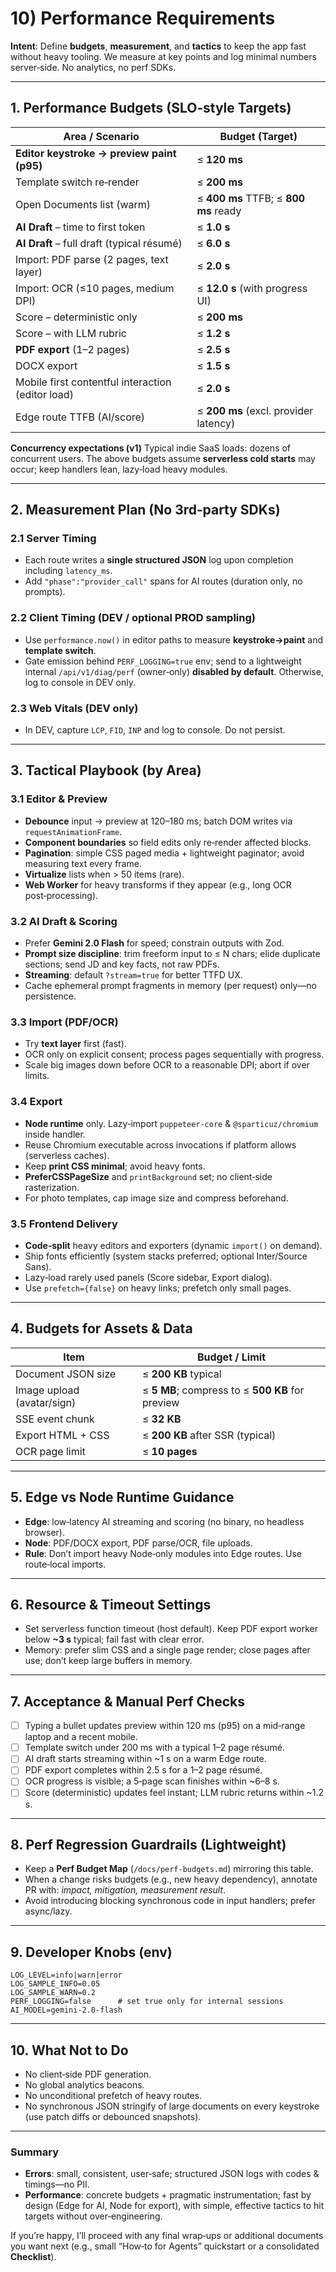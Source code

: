 # 10) Performance Requirements

**Intent**: Define **budgets**, **measurement**, and **tactics** to keep the app fast without heavy tooling. We measure at key points and log minimal numbers server‑side. No analytics, no perf SDKs.

---

## 1. Performance Budgets (SLO‑style Targets)

| Area / Scenario                                   | Budget (Target)                       |
| ------------------------------------------------- | ------------------------------------- |
| **Editor keystroke → preview paint (p95)**        | ≤ **120 ms**                          |
| Template switch re‑render                         | ≤ **200 ms**                          |
| Open Documents list (warm)                        | ≤ **400 ms** TTFB; ≤ **800 ms** ready |
| **AI Draft** – time to first token                | ≤ **1.0 s**                           |
| **AI Draft** – full draft (typical résumé)        | ≤ **6.0 s**                           |
| Import: PDF parse (2 pages, text layer)           | ≤ **2.0 s**                           |
| Import: OCR (≤10 pages, medium DPI)               | ≤ **12.0 s** (with progress UI)       |
| Score – deterministic only                        | ≤ **200 ms**                          |
| Score – with LLM rubric                           | ≤ **1.2 s**                           |
| **PDF export** (1–2 pages)                        | ≤ **2.5 s**                           |
| DOCX export                                       | ≤ **1.5 s**                           |
| Mobile first contentful interaction (editor load) | ≤ **2.0 s**                           |
| Edge route TTFB (AI/score)                        | ≤ **200 ms** (excl. provider latency) |

**Concurrency expectations (v1)**
Typical indie SaaS loads: dozens of concurrent users. The above budgets assume **serverless cold starts** may occur; keep handlers lean, lazy‑load heavy modules.

---

## 2. Measurement Plan (No 3rd‑party SDKs)

### 2.1 Server Timing

* Each route writes a **single structured JSON** log upon completion including `latency_ms`.
* Add `"phase":"provider_call"` spans for AI routes (duration only, no prompts).

### 2.2 Client Timing (DEV / optional PROD sampling)

* Use `performance.now()` in editor paths to measure **keystroke→paint** and **template switch**.
* Gate emission behind `PERF_LOGGING=true` env; send to a lightweight internal `/api/v1/diag/perf` (owner‑only) **disabled by default**. Otherwise, log to console in DEV only.

### 2.3 Web Vitals (DEV only)

* In DEV, capture `LCP`, `FID`, `INP` and log to console. Do not persist.

---

## 3. Tactical Playbook (by Area)

### 3.1 Editor & Preview

* **Debounce** input → preview at 120–180 ms; batch DOM writes via `requestAnimationFrame`.
* **Component boundaries** so field edits only re‑render affected blocks.
* **Pagination**: simple CSS paged media + lightweight paginator; avoid measuring text every frame.
* **Virtualize** lists when > 50 items (rare).
* **Web Worker** for heavy transforms if they appear (e.g., long OCR post‑processing).

### 3.2 AI Draft & Scoring

* Prefer **Gemini 2.0 Flash** for speed; constrain outputs with Zod.
* **Prompt size discipline**: trim freeform input to ≤ N chars; elide duplicate sections; send JD and key facts, not raw PDFs.
* **Streaming**: default `?stream=true` for better TTFD UX.
* Cache ephemeral prompt fragments in memory (per request) only—no persistence.

### 3.3 Import (PDF/OCR)

* Try **text layer** first (fast).
* OCR only on explicit consent; process pages sequentially with progress.
* Scale big images down before OCR to a reasonable DPI; abort if over limits.

### 3.4 Export

* **Node runtime** only. Lazy‑import `puppeteer-core` & `@sparticuz/chromium` inside handler.
* Reuse Chromium executable across invocations if platform allows (serverless caches).
* Keep **print CSS minimal**; avoid heavy fonts.
* **PreferCSSPageSize** and `printBackground` set; no client‑side rasterization.
* For photo templates, cap image size and compress beforehand.

### 3.5 Frontend Delivery

* **Code‑split** heavy editors and exporters (dynamic `import()` on demand).
* Ship fonts efficiently (system stacks preferred; optional Inter/Source Sans).
* Lazy‑load rarely used panels (Score sidebar, Export dialog).
* Use `prefetch={false}` on heavy links; prefetch only small pages.

---

## 4. Budgets for Assets & Data

| Item                       | Budget / Limit                                   |
| -------------------------- | ------------------------------------------------ |
| Document JSON size         | ≤ **200 KB** typical                             |
| Image upload (avatar/sign) | ≤ **5 MB**; compress to ≤ **500 KB** for preview |
| SSE event chunk            | ≤ **32 KB**                                      |
| Export HTML + CSS          | ≤ **200 KB** after SSR (typical)                 |
| OCR page limit             | ≤ **10 pages**                                   |

---

## 5. Edge vs Node Runtime Guidance

* **Edge**: low‑latency AI streaming and scoring (no binary, no headless browser).
* **Node**: PDF/DOCX export, PDF parse/OCR, file uploads.
* **Rule**: Don’t import heavy Node‑only modules into Edge routes. Use route‑local imports.

---

## 6. Resource & Timeout Settings

* Set serverless function timeout (host default). Keep PDF export worker below **~3 s** typical; fail fast with clear error.
* Memory: prefer slim CSS and a single page render; close pages after use; don’t keep large buffers in memory.

---

## 7. Acceptance & Manual Perf Checks

* [ ] Typing a bullet updates preview within 120 ms (p95) on a mid‑range laptop and a recent mobile.
* [ ] Template switch under 200 ms with a typical 1–2 page résumé.
* [ ] AI draft starts streaming within ~1 s on a warm Edge route.
* [ ] PDF export completes within 2.5 s for a 1–2 page résumé.
* [ ] OCR progress is visible; a 5‑page scan finishes within ~6–8 s.
* [ ] Score (deterministic) updates feel instant; LLM rubric returns within ~1.2 s.

---

## 8. Perf Regression Guardrails (Lightweight)

* Keep a **Perf Budget Map** (`/docs/perf-budgets.md`) mirroring this table.
* When a change risks budgets (e.g., new heavy dependency), annotate PR with: *impact, mitigation, measurement result*.
* Avoid introducing blocking synchronous code in input handlers; prefer async/lazy.

---

## 9. Developer Knobs (env)

```
LOG_LEVEL=info|warn|error
LOG_SAMPLE_INFO=0.05
LOG_SAMPLE_WARN=0.2
PERF_LOGGING=false      # set true only for internal sessions
AI_MODEL=gemini-2.0-flash
```

---

## 10. What Not to Do

* No client‑side PDF generation.
* No global analytics beacons.
* No unconditional prefetch of heavy routes.
* No synchronous JSON stringify of large documents on every keystroke (use patch diffs or debounced snapshots).

---

### Summary

* **Errors**: small, consistent, user‑safe; structured JSON logs with codes & timings—no PII.
* **Performance**: concrete budgets + pragmatic instrumentation; fast by design (Edge for AI, Node for export), with simple, effective tactics to hit targets without over‑engineering.

If you’re happy, I’ll proceed with any final wrap‑ups or additional documents you want next (e.g., small “How‑to for Agents” quickstart or a consolidated **Checklist**).